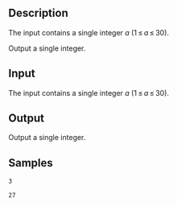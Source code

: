 ## Description

<div></div><div class="input-specification"><p>The input contains a single integer <span class="tex-span"><i>a</i></span> (<span class="tex-span">1 ≤ <i>a</i> ≤ 30</span>).</p></div><div class="output-specification"><p>Output a single integer.</p></div>

## Input

<p>The input contains a single integer <span class="tex-span"><i>a</i></span> (<span class="tex-span">1 ≤ <i>a</i> ≤ 30</span>).</p>

## Output

<p>Output a single integer.</p>

## Samples

```input1
3

```

```output1
27

```



